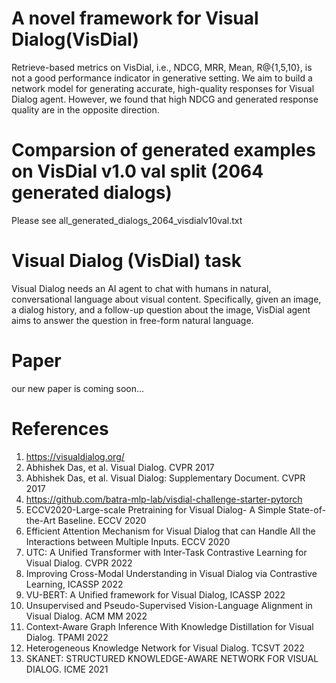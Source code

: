 # A novel framework for Visual Dialog(VisDial)

Retrieve-based metrics on VisDial, i.e., NDCG, MRR, Mean, R@{1,5,10}, is not a good performance indicator in generative setting. We aim to build a network model for generating accurate, high-quality responses for Visual Dialog agent. However, we found that high NDCG and generated response quality are in the opposite direction.

# Comparsion of generated examples on VisDial v1.0 val split (2064 generated dialogs)

Please see all_generated_dialogs_2064_visdialv10val.txt

# Visual Dialog (VisDial) task
Visual Dialog needs an AI agent to chat with humans in natural, conversational language about visual content. Specifically, given an image, a dialog history, and a follow-up question about the image, VisDial agent aims to answer the question in free-form natural language.

# Paper
our new paper is coming soon...

# References
1. https://visualdialog.org/<br>
1. Abhishek Das, et al. Visual Dialog. CVPR 2017<br>
2. Abhishek Das, et al. Visual Dialog: Supplementary Document. CVPR 2017<br>
3. https://github.com/batra-mlp-lab/visdial-challenge-starter-pytorch<br>
4. ECCV2020-Large-scale Pretraining for Visual Dialog- A Simple State-of-the-Art Baseline. ECCV 2020<br>
5. Efficient Attention Mechanism for Visual Dialog that can Handle All the Interactions between Multiple Inputs. ECCV 2020<br>
6. UTC: A Unified Transformer with Inter-Task Contrastive Learning for Visual Dialog. CVPR 2022<br>
7. Improving Cross-Modal Understanding in Visual Dialog via Contrastive Learning, ICASSP 2022<br>
8. VU-BERT: A Unified framework for Visual Dialog, ICASSP 2022<br>
9. Unsupervised and Pseudo-Supervised Vision-Language Alignment in Visual Dialog. ACM MM 2022<br>
10. Context-Aware Graph Inference With Knowledge Distillation for Visual Dialog. TPAMI 2022<br>
11. Heterogeneous Knowledge Network for Visual Dialog. TCSVT 2022<br>
12. SKANET: STRUCTURED KNOWLEDGE-AWARE NETWORK FOR VISUAL DIALOG. ICME 2021<br>

